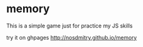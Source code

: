 # memory

This is a simple game just for practice my JS skills

try it on ghpages http://nosdmitry.github.io/memory
